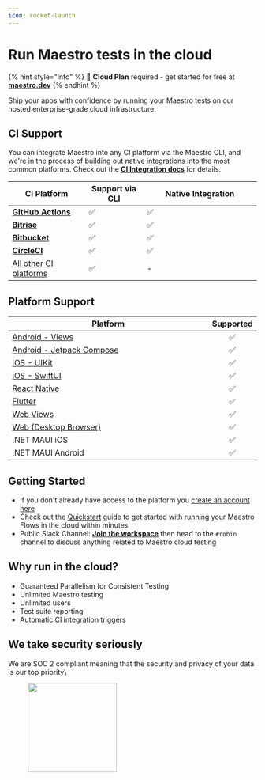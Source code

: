 ```yaml
---
icon: rocket-launch
---
```


# Run Maestro tests in the cloud



{% hint style="info" %}
🚀 **Cloud Plan** required - get started for free at [**maestro.dev**](https://www.maestro.dev/)
{% endhint %}

Ship your apps with confidence by running your Maestro tests on our hosted enterprise-grade cloud infrastructure.

## CI Support

You can integrate Maestro into any CI platform via the Maestro CLI, and we're in the process of building out native integrations into the most common platforms. Check out the [**CI Integration docs**](ci-integration/) for details.

<table><thead><tr><th width="225">CI Platform</th><th width="153.3073110285006">Support via CLI</th><th width="385.66666666666674">Native Integration</th></tr></thead><tbody><tr><td><a href="ci-integration/github-actions/"><strong>GitHub Actions</strong></a></td><td>✅</td><td>✅</td></tr><tr><td><a href="ci-integration/bitrise.md"><strong>Bitrise</strong></a></td><td>✅</td><td>✅</td></tr><tr><td><a href="ci-integration/bitbucket-pipelines.md"><strong>Bitbucket</strong></a></td><td>✅</td><td>✅</td></tr><tr><td><a href="ci-integration/circleci.md"><strong>CircleCI</strong></a></td><td>✅</td><td>✅</td></tr><tr><td><a href="ci-integration/integration-with-any-ci-platform.md">All other CI platforms</a></td><td>✅</td><td>-</td></tr></tbody></table>

## Platform Support

<table><thead><tr><th width="572">Platform</th><th align="center">Supported</th></tr></thead><tbody><tr><td><a href="../platform-support/android-views.md">Android - Views</a></td><td align="center">✅</td></tr><tr><td><a href="../platform-support/android-jetpack-compose.md">Android - Jetpack Compose</a></td><td align="center">✅</td></tr><tr><td><a href="../platform-support/ios-uikit.md">iOS - UIKit</a></td><td align="center">✅</td></tr><tr><td><a href="../platform-support/ios-swiftui.md">iOS - SwiftUI</a></td><td align="center">✅</td></tr><tr><td><a href="../platform-support/react-native.md">React Native</a></td><td align="center">✅</td></tr><tr><td><a href="../platform-support/flutter.md">Flutter</a></td><td align="center">✅</td></tr><tr><td><a href="../platform-support/web-views.md">Web Views</a></td><td align="center">✅</td></tr><tr><td><a href="../platform-support/web-desktop-browser.md">Web (Desktop Browser)</a></td><td align="center">✅</td></tr><tr><td>.NET MAUI iOS</td><td align="center">✅</td></tr><tr><td>.NET MAUI Android</td><td align="center">✅</td></tr></tbody></table>

## Getting Started

* If you don't already have access to the platform you [create an account here](https://maestro.dev/)
* Check out the [Quickstart](cloud-quickstart.md) guide to get started with running your Maestro Flows in the cloud within minutes
* Public Slack Channel: [**Join the workspace**](https://docsend.com/view/3r2sf8fvvcjxvbtk) then head to the `#robin` channel to discuss anything related to Maestro cloud testing

## Why run in the cloud?

* Guaranteed Parallelism for Consistent Testing
* Unlimited Maestro testing
* Unlimited users
* Test suite reporting
* Automatic CI integration triggers

## We take security seriously

We are SOC 2 compliant meaning that the security and privacy of your data is our top priority\


<figure><img src="../.gitbook/assets/21972-312_SOC_NonCPA.png" alt="" width="180"><figcaption></figcaption></figure>
